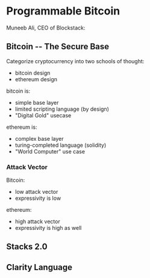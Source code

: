 # Programmable Bitcoin

Muneeb Ali, CEO of Blockstack:

## Bitcoin -- The Secure Base

Categorize cryptocurrency into two schools of thought:
- bitcoin design
- ethereum design

bitcoin is:
- simple base layer
- limited scripting language (by design)
- "Digital Gold" usecase

ethereum is:
- complex base layer
- turing-completed language (solidity)
- "World Computer" use case

### Attack Vector

Bitcoin:
- low attack vector
- expressivity is low

ethereum:
- high attack vector
- expressivity is high as well

## Stacks 2.0
## Clarity Language

